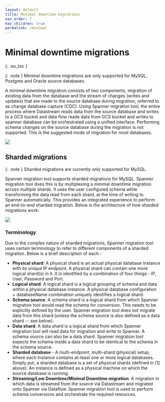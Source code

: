 ```yaml
---
layout: default
title: Minimal downtime migrations
nav_order: 7
has_children: true
permalink: /minimal
---
```


# Minimal downtime migrations
{: .no_toc }

{: .note }
Minimal downtime migrations are only supported for MySQL, Postgres and Oracle source databases.

A minimal downtime migration consists of two components, migration of existing data from the database and the stream of changes (writes and updates) that are made to the source database during migration, referred to as change database capture (CDC). Using Spanner migration tool, the entire process where Datastream reads data from the source database and writes to a GCS bucket and data flow reads data from GCS bucket and writes to spanner database can be orchestrated using a unified interface. Performing schema changes on the source database during the migration is not supported. This is the suggested mode of migration for most databases.

![](https://services.google.com/fh/files/helpcenter/asset-ripjb7eowf.png)

## Sharded migrations

{: .note }
Sharded migrations are currently only supported for MySQL.

Spanner migration tool supports sharded migrations for MySQL. Spanner migration tool does this is by multiplexing a minimal downtime migration across multiple shards. It uses the user configured schema while transforming the data read from each shard, at the time of writing to Spanner automatically. This provides an integrated experience to perform an end-to-end sharded migration. Below is the architecture of how sharded migrations work:

![](https://services.google.com/fh/files/misc/smt_shard_arch.png)

### Terminology

Due to the complex nature of sharded migrations, Spanner migration tool uses certain terminology to refer to different components of a sharded migration. Below is a brief description of each -

* **Physical shard**: A physical shard is an actual physical database instance with its unique IP endpoint. A physical shard can contain one more logical shard(s) in it. It is identified by a combination of four things - IP, User, Password and Port.
* **Logical shard**: A logical shard is a logical grouping of schema and data within a physical database instance. A physical database configuration + databaseName combination uniquely identifies a logical shard.
* **Schema source**: A schema shard is a logical shard from which Spanner migration tool would read the schema for conversion. This needs to be explicitly defined by the user. Spanner migration tool does not migrate data from this shard (unless the schema source is also defined as a data shard -- see below).
* **Data shard**: A data shard is a logical shard from which Spanner migration tool will read data for migration and write to Spanner. A schema source can also be a data shard. Spanner migration tool expects the schema inside a data shard to be identical to the schema in the schema source.
* **Sharded database** - A multi-endpoint, multi-shard (physical) setup, where each instance contains at-least one or more logical databases. Simply put, a sharded database is a set of physical shards (defined in [1] above). An instance is defined as a physical machine on which the source database is running.
* **Streaming/Low Downtime/Minimal Downtime migration**: A migration in which data is streamed from the source via Datastream and migrated onto Spanner via Dataflow. Spanner migration tool is used to perform schema conversions and orchestrate the required resources.
